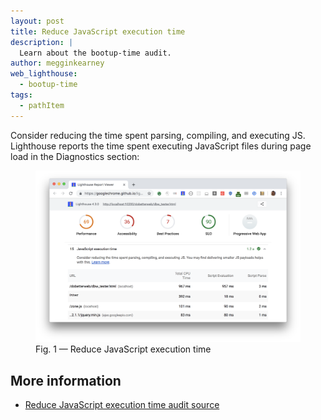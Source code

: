 ```yaml
---
layout: post
title: Reduce JavaScript execution time
description: |
  Learn about the bootup-time audit.
author: megginkearney
web_lighthouse:
  - bootup-time
tags:
  - pathItem
---
```


Consider reducing the time spent parsing, compiling, and executing JS.
Lighthouse reports the time spent executing JavaScript files during page load
in the Diagnostics section: 

<figure class="w-figure">
  <img class="w-screenshot w-screenshot--filled" src="bootup-time.png" alt="Lighthouse: Reduce JavaScript execution time">
  <figcaption class="w-figcaption">
    Fig. 1 — Reduce JavaScript execution time
  </figcaption>
</figure>

## More information

- [Reduce JavaScript execution time audit source](https://github.com/GoogleChrome/lighthouse/blob/master/lighthouse-core/audits/bootup-time.js)